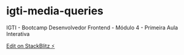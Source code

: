 # igti-media-queries

IGTI - Bootcamp Desenvolvedor Frontend - Módulo 4 - Primeira Aula Interativa

[Edit on StackBlitz ⚡️](https://stackblitz.com/edit/web-platform-o3ntfb)
